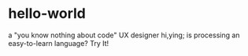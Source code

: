 # hello-world
a "you know nothing about code" UX designer
hi,ying;
is processing an easy-to-learn language?
Try It!
